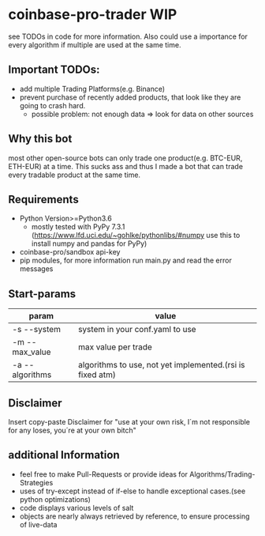 # coinbase-pro-trader WIP
see TODOs in code for more information.
Also could use a importance for every algorithm if multiple are used at the same time.
## Important TODOs:
* add multiple Trading Platforms(e.g. Binance)
* prevent purchase of recently added products, that look like they are going to crash hard.
    * possible problem: not enough data => look for data on other sources

## Why this bot
most other open-source bots can only trade one product(e.g. BTC-EUR, ETH-EUR) at a time.
This sucks ass and thus I made a bot that can trade every tradable product at the same time.

## Requirements
* Python Version>=Python3.6
    * mostly tested with PyPy 7.3.1 (https://www.lfd.uci.edu/~gohlke/pythonlibs/#numpy use this to install numpy and pandas for PyPy)
* coinbase-pro/sandbox api-key
* pip modules, for more information run main.py and read the error messages

## Start-params
param | value
------------ | -------------
-s --system | system in your conf.yaml to use
-m --max_value | max value per trade
-a --algorithms | algorithms to use, not yet implemented.(rsi is fixed atm)

## Disclaimer
Insert copy-paste Disclaimer for "use at your own risk, I´m not responsible for any loses, you´re at your own bitch"

## additional Information
* feel free to make Pull-Requests or provide ideas for Algorithms/Trading-Strategies
* uses of try-except instead of if-else to handle exceptional cases.(see python optimizations)
* code displays various levels of salt
* objects are nearly always retrieved by reference, to ensure processing of live-data

